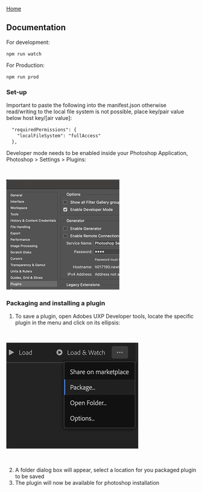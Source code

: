 [Home](./readMeIndex.md)
## Documentation

For development:
```
npm run watch 
```
For Production:
```
npm run prod 
```
### Set-up

Important to paste the following into the manifest.json otherwise read/writing to the local file system is not possible, place key/pair value below host key/[air value]:

```
  "requiredPermissions": {
    "localFileSystem": "fullAccess"
  },  

```

Developer mode needs to be enabled inside your Photoshop Application, Photoshop > Settings > Plugins:

</br>

![Developer Mode Enabled](/assets/documention/dev.png)

### Packaging and installing a plugin 

1. To save a plugin, open Adobes UXP Developer tools, locate the specific plugin in the menu and click on its ellipsis:

</br>

![Save/Package a plugin](/assets/documention/package.png)

</br>

2. A folder dialog box will appear, select a location for you packaged plugin to be saved
3. The plugin will now be available for photoshop installation 


